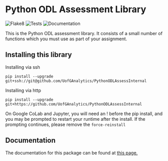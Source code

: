 # Python ODL Assessment Library

![Flake8](https://github.com/UofGAnalytics/PythonODLAssessInternal/actions/workflows/flake8.yml/badge.svg)
![Tests](https://github.com/UofGAnalytics/PythonODLAssessInternal/actions/workflows/python-package.yml/badge.svg)
![Documentation](https://github.com/UofGAnalytics/PythonODLAssessInternal/actions/workflows/documentation.yml/badge.svg)

This is the Python ODL assessment library. It consists of a small number of functions which you must use as part of your assignment.

## Installing this library

Installing via ssh
```
pip install --upgrade git+ssh://git@github.com/UofGAnalytics/PythonODLAssessInternal
```

Installing via http
```
pip install --upgrade git+https://github.com/UofGAnalytics/PythonODLAssessInternal
```

On Google CoLab and Jupyter, you will need an ! before the pip install, and you may be prompted to restart your runtime after the install. If the prompting continues, please remove the ```force-reinstall```

## Documentation

The documentation for this package can be found at
[this page.](https://uofganalytics.github.io/PythonODLAssessInternal/)
